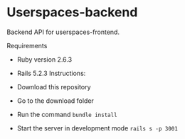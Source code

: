 # Userspaces-backend

Backend API for userspaces-frontend.

Requirements
  * Ruby version 2.6.3
  * Rails 5.2.3
Instructions:

 * Download this repository
 * Go to the download folder
 * Run the command `bundle install`
 * Start the server in development mode `rails s -p 3001`
